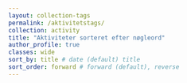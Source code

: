 ```yaml
---
layout: collection-tags
permalink: /aktivitetstags/
collection: activity
title: "Aktiviteter sorteret efter nøgleord"
author_profile: true
classes: wide
sort_by: title # date (default) title
sort_order: forward # forward (default), reverse
---
```

